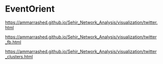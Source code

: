# EventOrient

https://ammarrashed.github.io/Sehir_Network_Analysis/visualization/twitter.html

https://ammarrashed.github.io/Sehir_Network_Analysis/visualization/twitter_fb.html

https://ammarrashed.github.io/Sehir_Network_Analysis/visualization/twitter_clusters.html
